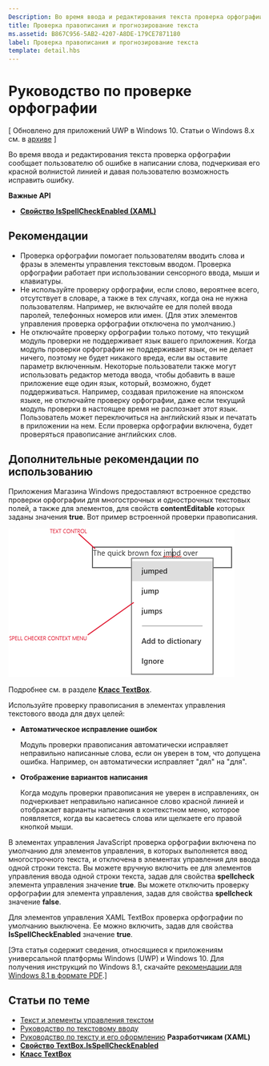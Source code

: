 ```yaml
---
Description: Во время ввода и редактирования текста проверка орфографии сообщает пользователю об ошибке в написании слова, подчеркивая его красной волнистой линией и давая пользователю возможность исправить ошибку.
title: Проверка правописания и прогнозирование текста
ms.assetid: B867C956-5AB2-4207-A8DE-179CE7871180
label: Проверка правописания и прогнозирование текста
template: detail.hbs
---
```


# Руководство по проверке орфографии

\[ Обновлено для приложений UWP в Windows 10. Статьи о Windows 8.x см. в [архиве](http://go.microsoft.com/fwlink/p/?linkid=619132) \]

Во время ввода и редактирования текста проверка орфографии сообщает пользователю об ошибке в написании слова, подчеркивая его красной волнистой линией и давая пользователю возможность исправить ошибку.

**Важные API**

-   [**Свойство IsSpellCheckEnabled (XAML)**](https://msdn.microsoft.com/library/windows/apps/br209688)


## <span id="checklist_section"></span><span id="CHECKLIST_SECTION"></span>Рекомендации


-   Проверка орфографии помогает пользователям вводить слова и фразы в элементы управления текстовым вводом. Проверка орфографии работает при использовании сенсорного ввода, мыши и клавиатуры.
-   Не используйте проверку орфографии, если слово, вероятнее всего, отсутствует в словаре, а также в тех случаях, когда она не нужна пользователям. Например, не включайте ее для полей ввода паролей, телефонных номеров или имен. (Для этих элементов управления проверка орфографии отключена по умолчанию.)
-   Не отключайте проверку орфографии только потому, что текущий модуль проверки не поддерживает язык вашего приложения. Когда модуль проверки орфографии не поддерживает язык, он не делает ничего, поэтому не будет никакого вреда, если вы оставите параметр включенным. Некоторые пользователи также могут использовать редактор метода ввода, чтобы добавить в ваше приложение еще один язык, который, возможно, будет поддерживаться. Например, создавая приложение на японском языке, не отключайте проверку орфографии, даже если текущий модуль проверки в настоящее время не распознает этот язык. Пользователь может переключиться на английский язык и печатать в приложении на нем. Если проверка орфографии включена, будет проверяться правописание английских слов.

## <span id="Additional_usage_guidance"></span><span id="additional_usage_guidance"></span><span id="ADDITIONAL_USAGE_GUIDANCE"></span>Дополнительные рекомендации по использованию


Приложения Магазина Windows предоставляют встроенное средство проверки орфографии для многострочных и однострочных текстовых полей, а также для элементов, для свойств **contentEditable** которых заданы значения **true**. Вот пример встроенной проверки правописания.

![Встроенный инструмент проверки правописания](images/spellchecking.png)

Подробнее см. в разделе [**Класс TextBox**](https://msdn.microsoft.com/library/windows/apps/br209683).

Используйте проверку правописания в элементах управления текстового ввода для двух целей:

-   **Автоматическое исправление ошибок**

    Модуль проверки правописания автоматически исправляет неправильно написанные слова, если он уверен в том, что допущена ошибка. Например, он автоматически исправляет "дял" на "для".

-   **Отображение вариантов написания**

    Когда модуль проверки правописания не уверен в исправлениях, он подчеркивает неправильно написанное слово красной линией и отображает варианты написания в контекстном меню, которое появляется, когда вы касаетесь слова или щелкаете его правой кнопкой мыши.

В элементах управления JavaScript проверка орфографии включена по умолчанию для элементов управления, в которых выполняется ввод многострочного текста, и отключена в элементах управления для ввода одной строки текста. Вы можете вручную включить ее для элементов управления ввода одной строки текста, задав для свойства **spellcheck** элемента управления значение **true**. Вы можете отключить проверку орфографии для элемента управления, задав для свойства **spellcheck** значение **false**.

Для элементов управления XAML TextBox проверка орфографии по умолчанию выключена. Ее можно включить, задав для свойства **IsSpellCheckEnabled** значение **true**.

\[Эта статья содержит сведения, относящиеся к приложениям универсальной платформы Windows (UWP) и Windows 10. Для получения инструкций по Windows 8.1, скачайте [рекомендации для Windows 8.1 в формате PDF](https://go.microsoft.com/fwlink/p/?linkid=258743).\]

## <span id="related_topics"></span>Статьи по теме

* [Текст и элементы управления текстом](text-controls.md)
* [Руководство по текстовому вводу](https://msdn.microsoft.com/library/windows/apps/hh750315)
* [Руководство по тексту и его оформлению](https://msdn.microsoft.com/library/windows/apps/hh700394)
**Разработчикам (XAML)**
* [**Свойство TextBox.IsSpellCheckEnabled**](https://msdn.microsoft.com/library/windows/apps/br209688)
* [**Класс TextBox**](https://msdn.microsoft.com/library/windows/apps/br209683)

 






<!--HONumber=Mar16_HO1-->


